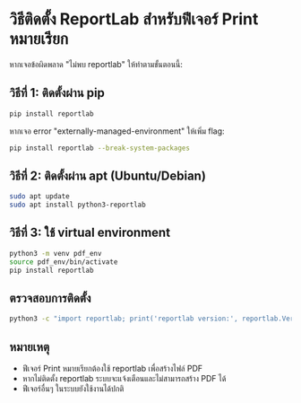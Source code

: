 # วิธีติดตั้ง ReportLab สำหรับฟีเจอร์ Print หมายเรียก

หากเจอข้อผิดพลาด "ไม่พบ reportlab" ให้ทำตามขั้นตอนนี้:

## วิธีที่ 1: ติดตั้งผ่าน pip
```bash
pip install reportlab
```

หากเจอ error "externally-managed-environment" ให้เพิ่ม flag:
```bash
pip install reportlab --break-system-packages
```

## วิธีที่ 2: ติดตั้งผ่าน apt (Ubuntu/Debian)
```bash
sudo apt update
sudo apt install python3-reportlab
```

## วิธีที่ 3: ใช้ virtual environment
```bash
python3 -m venv pdf_env
source pdf_env/bin/activate
pip install reportlab
```

## ตรวจสอบการติดตั้ง
```bash
python3 -c "import reportlab; print('reportlab version:', reportlab.Version)"
```

## หมายเหตุ
- ฟีเจอร์ Print หมายเรียกต้องใช้ reportlab เพื่อสร้างไฟล์ PDF
- หากไม่ติดตั้ง reportlab ระบบจะแจ้งเตือนและไม่สามารถสร้าง PDF ได้
- ฟีเจอร์อื่นๆ ในระบบยังใช้งานได้ปกติ